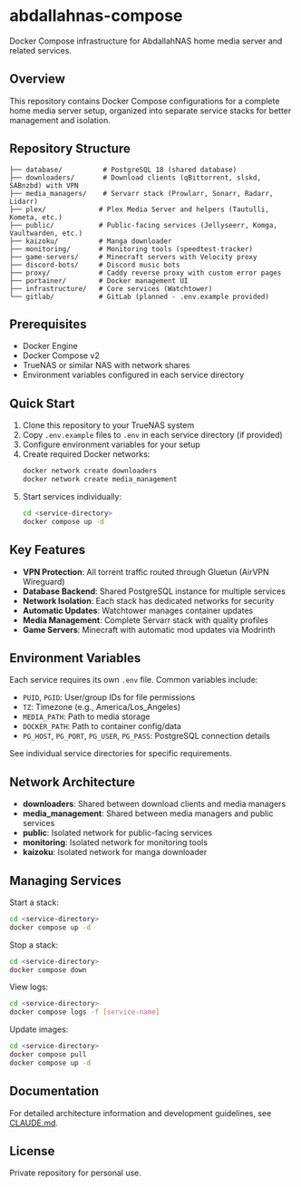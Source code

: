 # abdallahnas-compose

Docker Compose infrastructure for AbdallahNAS home media server and related services.

## Overview

This repository contains Docker Compose configurations for a complete home media server setup, organized into separate service stacks for better management and isolation.

## Repository Structure

```
├── database/          # PostgreSQL 18 (shared database)
├── downloaders/       # Download clients (qBittorrent, slskd, SABnzbd) with VPN
├── media_managers/    # Servarr stack (Prowlarr, Sonarr, Radarr, Lidarr)
├── plex/             # Plex Media Server and helpers (Tautulli, Kometa, etc.)
├── public/           # Public-facing services (Jellyseerr, Komga, Vaultwarden, etc.)
├── kaizoku/          # Manga downloader
├── monitoring/       # Monitoring tools (speedtest-tracker)
├── game-servers/     # Minecraft servers with Velocity proxy
├── discord-bots/     # Discord music bots
├── proxy/            # Caddy reverse proxy with custom error pages
├── portainer/        # Docker management UI
├── infrastructure/   # Core services (Watchtower)
└── gitlab/           # GitLab (planned - .env.example provided)
```

## Prerequisites

- Docker Engine
- Docker Compose v2
- TrueNAS or similar NAS with network shares
- Environment variables configured in each service directory

## Quick Start

1. Clone this repository to your TrueNAS system
2. Copy `.env.example` files to `.env` in each service directory (if provided)
3. Configure environment variables for your setup
4. Create required Docker networks:
   ```bash
   docker network create downloaders
   docker network create media_management
   ```
5. Start services individually:
   ```bash
   cd <service-directory>
   docker compose up -d
   ```

## Key Features

- **VPN Protection**: All torrent traffic routed through Gluetun (AirVPN Wireguard)
- **Database Backend**: Shared PostgreSQL instance for multiple services
- **Network Isolation**: Each stack has dedicated networks for security
- **Automatic Updates**: Watchtower manages container updates
- **Media Management**: Complete Servarr stack with quality profiles
- **Game Servers**: Minecraft with automatic mod updates via Modrinth

## Environment Variables

Each service requires its own `.env` file. Common variables include:

- `PUID`, `PGID`: User/group IDs for file permissions
- `TZ`: Timezone (e.g., America/Los_Angeles)
- `MEDIA_PATH`: Path to media storage
- `DOCKER_PATH`: Path to container config/data
- `PG_HOST`, `PG_PORT`, `PG_USER`, `PG_PASS`: PostgreSQL connection details

See individual service directories for specific requirements.

## Network Architecture

- **downloaders**: Shared between download clients and media managers
- **media_management**: Shared between media managers and public services
- **public**: Isolated network for public-facing services
- **monitoring**: Isolated network for monitoring tools
- **kaizoku**: Isolated network for manga downloader

## Managing Services

Start a stack:
```bash
cd <service-directory>
docker compose up -d
```

Stop a stack:
```bash
cd <service-directory>
docker compose down
```

View logs:
```bash
cd <service-directory>
docker compose logs -f [service-name]
```

Update images:
```bash
cd <service-directory>
docker compose pull
docker compose up -d
```

## Documentation

For detailed architecture information and development guidelines, see [CLAUDE.md](CLAUDE.md).

## License

Private repository for personal use.

